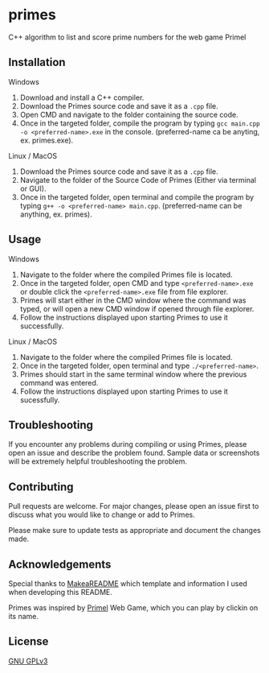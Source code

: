 # primes

C++ algorithm to list and score prime numbers for the web game Primel

## Installation

Windows

1. Download and install a C++ compiler.
2. Download the Primes source code and save it as a ```.cpp``` file.
3. Open CMD and navigate to the folder containing the source code.
4. Once in the targeted folder, compile the program by typing ```gcc main.cpp -o <preferred-name>.exe``` in the console. (preferred-name ca be anyting, ex. primes.exe).

Linux / MacOS

1. Download the Primes source code and save it as a ```.cpp``` file.
2. Navigate to the folder of the Source Code of Primes (Either via terminal or GUI).
3. Once in the targeted folder, open terminal and compile the program by typing ```g++ -o <preferred-name> main.cpp```. (preferred-name can be anything, ex. primes).

## Usage

Windows

1. Navigate to the folder where the compiled Primes file is located.
2. Once in the targeted folder, open CMD and type ```<preferred-name>.exe``` or double click the ```<preferred-name>.exe``` file from file explorer.
3. Primes will start either in the CMD window where the command was typed, or will open a new CMD window if opened through file explorer.
4. Follow the instructions displayed upon starting Primes to use it successfully.

Linux / MacOS

1. Navigate to the folder where the compiled Primes file is located.
2. Once in the targeted folder, open terminal and type ```./<preferred-name>```.
3. Primes should start in the same terminal window where the previous command was entered.
4. Follow the instructions displayed upon starting Primes to use it sucessfully.

## Troubleshooting

If you encounter any problems during compiling or using Primes, please open an issue and describe the problem found. Sample data or screenshots will be extremely helpful troubleshooting the problem.

## Contributing

Pull requests are welcome. For major changes, please open an issue first to discuss what you would like to change or add to Primes.

Please make sure to update tests as appropriate and document the changes made.

## Acknowledgements

Special thanks to [MakeaREADME](https://www.makeareadme.com) which template and information I used when developing this README.

Primes was inspired by [Primel](https://converged.yt/primel/) Web Game, which you can play by clickin on its name.

## License
[GNU GPLv3](https://www.gnu.org/licenses/gpl-3.0.en.html)
